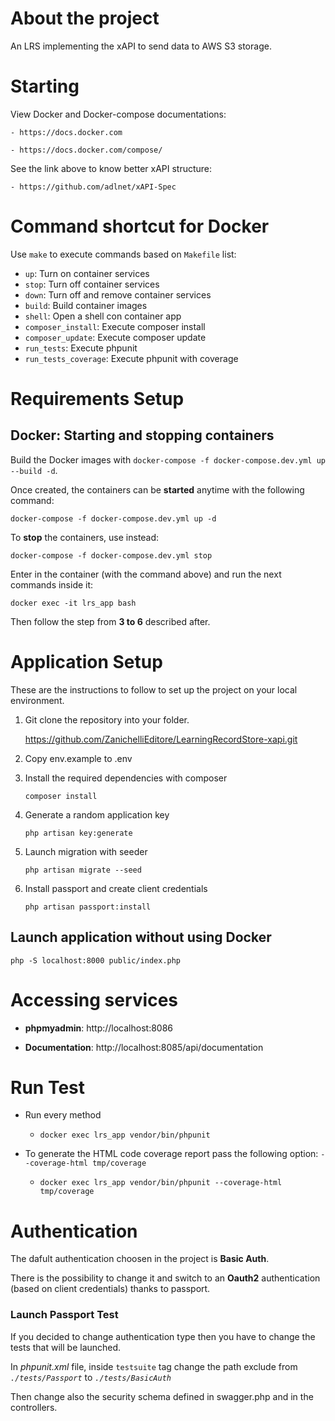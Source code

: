 # About the project

An LRS implementing the xAPI to send data to AWS S3 storage.

# Starting

View Docker and Docker-compose documentations:

    - https://docs.docker.com

    - https://docs.docker.com/compose/

See the link above to know better xAPI structure:

    - https://github.com/adlnet/xAPI-Spec

# Command shortcut for Docker

Use `make` to execute commands based on `Makefile` list:

- `up`: Turn on container services
- `stop`: Turn off container services
- `down`: Turn off and remove container services
- `build`: Build container images
- `shell`: Open a shell con container app
- `composer_install`: Execute composer install
- `composer_update`: Execute composer update
- `run_tests`: Execute phpunit
- `run_tests_coverage`: Execute phpunit with coverage

# Requirements Setup

## Docker: Starting and stopping containers

Build the Docker images with `docker-compose -f docker-compose.dev.yml up --build -d`.

Once created, the containers can be **started** anytime with the following command:

    docker-compose -f docker-compose.dev.yml up -d

To **stop** the containers, use instead:

    docker-compose -f docker-compose.dev.yml stop

Enter in the container (with the command above) and run the next commands inside it:

    docker exec -it lrs_app bash

Then follow the step from **3 to 6** described after.

# Application Setup

These are the instructions to follow to set up the project on your local environment.

1.  Git clone the repository into your folder.

    https://github.com/ZanichelliEditore/LearningRecordStore-xapi.git

2.  Copy env.example to .env

3.  Install the required dependencies with composer

        composer install

4.  Generate a random application key

        php artisan key:generate

5.  Launch migration with seeder

        php artisan migrate --seed

6.  Install passport and create client credentials

        php artisan passport:install

## Launch application without using Docker

    php -S localhost:8000 public/index.php

# Accessing services

- **phpmyadmin**: http://localhost:8086

- **Documentation**: http://localhost:8085/api/documentation

# Run Test

- Run every method

  - `docker exec lrs_app vendor/bin/phpunit`

- To generate the HTML code coverage report pass the following option: `--coverage-html tmp/coverage`
  - `docker exec lrs_app vendor/bin/phpunit --coverage-html tmp/coverage`


# Authentication
The dafult authentication choosen in the project is **Basic Auth**.

There is the possibility to change it and switch to an **Oauth2** authentication (based on client credentials) thanks to passport.

### Launch Passport Test
If you decided to change authentication type then you have to change the tests that will be launched.

In *phpunit.xml* file, inside `testsuite` tag change the path exclude from *`./tests/Passport`* to *`./tests/BasicAuth`*

Then change also the security schema defined in swagger.php and in the controllers.